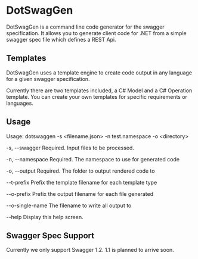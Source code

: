 # DotSwagGen
DotSwagGen is a command line code generator for the swagger specification. It allows you to generate client code for .NET from a simple swagger spec file which defines a REST Api.

## Templates
DotSwagGen uses a template engine to create code output in any language for a given swagger specification. 

Currently there are two templates included, a C# Model and a C# Operation template. You can create your own templates for specific requirements or languages.

## Usage
Usage: dotswaggen -s \<filename.json\> -n test.namespace -o \<directory\>

  -s, --swagger      Required. Input files to be processed.

  -n, --namespace    Required. The namespace to use for generated code

  -o, --output       Required. The folder to output rendered code to

  --t-prefix         Prefix the template filename for each template type

  --o-prefix         Prefix the output filename for each file generated
  
  --o-single-name    The filename to write all output to

  --help             Display this help screen.

## Swagger Spec Support
Currently we only support Swagger 1.2. 
1.1 is planned to arrive soon.
